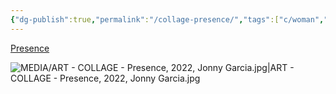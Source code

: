 ```yaml
---
{"dg-publish":true,"permalink":"/collage-presence/","tags":["c/woman","c/faceless","c/colour-bw","c/colour-blue","c/abstract","collage/year-2022"],"created":"2024-06-28T12:56:50.000-04:00","updated":"2025-09-10T13:18:52.704-04:00"}
---
```



[Presence](https://www.instagram.com/p/ClFd-K6ton-/)

![MEDIA/ART - COLLAGE - Presence, 2022, Jonny Garcia.jpg|ART - COLLAGE - Presence, 2022, Jonny Garcia.jpg](/img/user/MEDIA/ART%20-%20COLLAGE%20-%20Presence,%202022,%20Jonny%20Garcia.jpg)